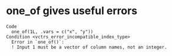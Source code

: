 # one_of gives useful errors

    Code
      one_of(1L, .vars = c("x", "y"))
    Condition <vctrs_error_incompatible_index_type>
      Error in `one_of()`:
      ! Input 1 must be a vector of column names, not an integer.

